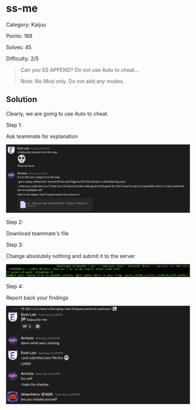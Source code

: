 # ss-me

Category: Kaijuu

Points: 169

Solves: 45

Difficulty: 2/5

>Can you SS APPEND? Do not use Auto to cheat...
>
>Note: No Mod only. Do not add any modes.

## Solution

Clearly, we are going to use Auto to cheat.

Step 1:

Ask teammate for explanation

![explain](/images/ss-me-convo-init.png)


Step 2:

Download teammate's file

Step 3:

Change absolutely nothing and submit it to the server

![nothing change](/images/ss-me-flag.png)

Step 4:

Report back your findings

![findings](/images/ss-me-reaction.png)